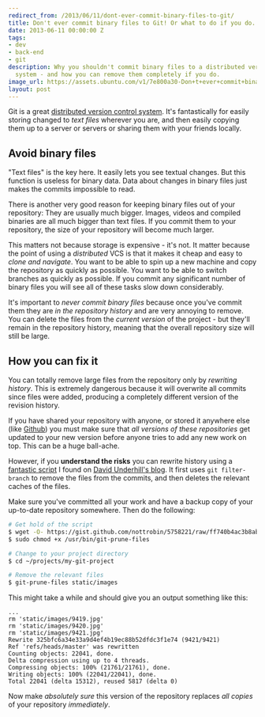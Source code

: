```yaml
---
redirect_from: /2013/06/11/dont-ever-commit-binary-files-to-git/
title: Don't ever commit binary files to Git! Or what to do if you do.
date: 2013-06-11 00:00:00 Z
tags:
- dev
- back-end
- git
description: Why you shouldn't commit binary files to a distributed version control
  system - and how you can remove them completely if you do.
image_url: https://assets.ubuntu.com/v1/7e800a30-Don+t+ever+commit+binary+files+to+Git+Or+what+to+do+if+you+do+.png?w=230&h=160&mode=fill&bg=0000
layout: post
---
```


Git is a great [distributed version control system](http://en.wikipedia.org/wiki/Distributed_revision_control). It's fantastically for easily storing changed to *text files* wherever you are, and then easily copying them up to a server or servers or sharing them with your friends locally.

## Avoid binary files

"Text files" is the key here. It easily lets you see textual changes. But this function is useless for binary data. Data about changes in binary files just makes the commits impossible to read.

There is another very good reason for keeping binary files out of your repository: They are usually much bigger. Images, videos and compiled binaries are all much bigger than text files. If you commit them to your repository, the size of your repository will become much larger.

This matters not because storage is expensive - it's not. It matter because the point of using a *distributed* VCS is that it makes it cheap and easy to *clone and navigate*. You want to be able to spin up a new machine and copy the repository as quickly as possible. You want to be able to switch branches as quickly as possible. If you commit any significant number of binary files you will see all of these tasks slow down considerably.

It's important to *never commit binary files* because once you've commit them they are *in the repository history* and are very annoying to remove. You can delete the files from the *current version* of the project - but they'll remain in the repository history, meaning that the overall repository size will still be large.

## How you can fix it

You can totally remove large files from the repository only by *rewriting history*. This is extremely dangerous because it will overwrite all commits since files were added, producing a completely different version of the revision history.

If you have shared your repository with anyone, or stored it anywhere else (like [Github](https://github.com)) you must make sure that *all versions of these repositories* get updated to your new version before anyone tries to add any new work on top. This can be a huge ball-ache.

However, if you **understand the risks** you can rewrite history using a [fantastic script](https://gist.github.com/nottrobin/5758221) I found on [David Underhill's blog](http://dound.com/2009/04/git-forever-remove-files-or-folders-from-history/). It first uses `git filter-branch` to remove the files from the commits, and then deletes the relevant caches of the files.

Make sure you've committed all your work and have a backup copy of your up-to-date repository somewhere. Then do the following:

``` bash
# Get hold of the script
$ wget -O- https://gist.github.com/nottrobin/5758221/raw/ff740b4ac3b8ab80d40e3598ec461400dce42b5d/git-prune | sudo tee -a /usr/bin/git-prune-files
$ sudo chmod +x /usr/bin/git-prune-files

# Change to your project directory
$ cd ~/projects/my-git-project

# Remove the relevant files
$ git-prune-files static/images
```

This might take a while and should give you an output something like this:

```
...
rm 'static/images/9419.jpg'
rm 'static/images/9420.jpg'
rm 'static/images/9421.jpg'
Rewrite 325bfc6a34e33a9d4ef4b19ec88b52dfdc3f1e74 (9421/9421)
Ref 'refs/heads/master' was rewritten
Counting objects: 22041, done.
Delta compression using up to 4 threads.
Compressing objects: 100% (21761/21761), done.
Writing objects: 100% (22041/22041), done.
Total 22041 (delta 15312), reused 5817 (delta 0)
```

Now make *absolutely sure* this version of the repository replaces *all copies* of your repository *immediately*.